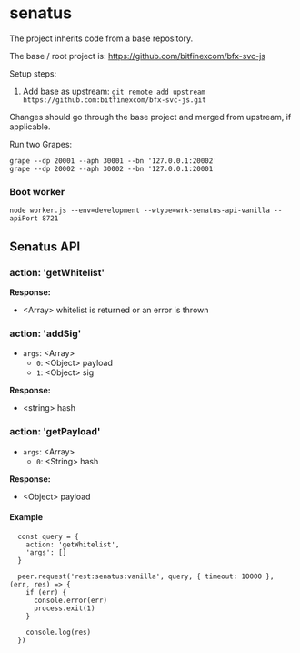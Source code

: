 # senatus

The project inherits code from a base repository.

The base / root project is: https://github.com/bitfinexcom/bfx-svc-js

Setup steps:

1. Add base as upstream: `git remote add upstream https://github.com:bitfinexcom/bfx-svc-js.git`

Changes should go through the base project and merged from upstream, if applicable.

Run two Grapes:

```
grape --dp 20001 --aph 30001 --bn '127.0.0.1:20002'
grape --dp 20002 --aph 30002 --bn '127.0.0.1:20001'
```

### Boot worker

```
node worker.js --env=development --wtype=wrk-senatus-api-vanilla --apiPort 8721
```

## Senatus API

### action: 'getWhitelist'

**Response:**

  - &lt;Array&gt; whitelist is returned or an error is thrown   

### action: 'addSig'

  - `args`: &lt;Array&gt;
    - `0`: &lt;Object&gt; payload
    - `1`: &lt;Object&gt; sig

**Response:**

  - &lt;string&gt; hash
  
### action: 'getPayload'

  - `args`: &lt;Array&gt;
    - `0`: &lt;String&gt; hash

**Response:**

  - &lt;Object&gt; payload

#### Example

```
  const query = {
    action: 'getWhitelist',
    'args': []
  }

  peer.request('rest:senatus:vanilla', query, { timeout: 10000 }, (err, res) => {
    if (err) {
      console.error(err)
      process.exit(1)
    }

    console.log(res)
  })
```